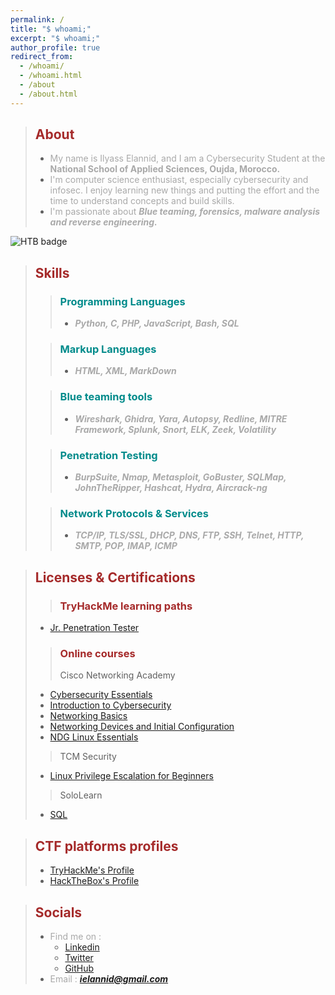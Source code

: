 ```yaml
---
permalink: /
title: "$ whoami;"
excerpt: "$ whoami;"
author_profile: true
redirect_from: 
  - /whoami/
  - /whoami.html
  - /about
  - /about.html
---
```

> ## **<strong><font color="Brown">About</font></strong>**
> * <font color="DarkGray">My name is Ilyass Elannid, and I am a Cybersecurity Student at the <strong>National School of Applied Sciences, Oujda, Morocco.</strong></font>
> * <font color="DarkGray">I'm computer science enthusiast, especially cybersecurity and infosec. I enjoy learning new things and putting the effort and the time to understand concepts and build skills.</font>
> * <font color="DarkGray">I'm passionate about <strong><em>Blue teaming, forensics, malware analysis and reverse engineering. </em></strong></font>

<script src="https://tryhackme.com/badge/742046"></script>  

![HTB badge](https://www.hackthebox.eu/badge/image/815745)
 
> ## **<strong><font color="Brown">Skills</font></strong>**
>> ### **<strong><font color="DarkCyan">Programming Languages</font></strong>**
>> * <font color="DarkGray"><em><strong>Python, C, PHP, JavaScript, Bash, SQL</strong></em>
>
>>### **<strong><font color="DarkCyan">Markup Languages</font></strong>**
>> * <font color="DarkGray"><em><strong>HTML, XML, MarkDown</strong></em>
>
>> ### **<strong><font color="DarkCyan">Blue teaming tools</font></strong>**
>> * <font color="DarkGray"><em><strong>Wireshark, Ghidra, Yara, Autopsy, Redline, MITRE Framework, Splunk, Snort, ELK, Zeek, Volatility</strong></em>
>
>> ### **<strong><font color="DarkCyan">Penetration Testing</font></strong>**
>> * <font color="DarkGray"><em><strong>BurpSuite, Nmap, Metasploit, GoBuster, SQLMap, JohnTheRipper, Hashcat, Hydra, Aircrack-ng </strong></em>
>
>> ### **<strong><font color="DarkCyan">Network Protocols & Services</font></strong>**
>> * <font color="DarkGray"><em><strong>TCP/IP, TLS/SSL, DHCP, DNS, FTP, SSH, Telnet, HTTP, SMTP, POP, IMAP, ICMP</strong></em>
>

> ## **<strong><font color="Brown">Licenses & Certifications</font></strong>**
>>### **<strong><font color="Brown">TryHackMe learning paths</font></strong>**
> * <a href="https://tryhackme-certificates.s3-eu-west-1.amazonaws.com/THM-IVMY2PLHQ3.png" target="_blank">Jr. Penetration Tester</a>
>
>>### **<strong><font color="Brown">Online courses</font></strong>**
>>  <bold>Cisco Networking Academy</bold>
> * <a href="https://www.credly.com/badges/16865949-5454-4173-a5c2-2ecb78787660/linked_in_profile" target="_blank">Cybersecurity Essentials</a>
> * <a href="https://www.credly.com/badges/7add1fc0-583e-4c3d-948d-a95fa95da048/linked_in_profile" target="_blank">Introduction to Cybersecurity</a>
> * <a href="https://www.credly.com/badges/e963a5df-7813-4103-974e-9eac2dfb54c8/linked_in_profile" target="_blank">Networking Basics</a>
> * <a href="https://www.credly.com/badges/93ea7860-d561-49ee-b0a6-883dd849fb6d/linked_in_profile" target="_blank">Networking Devices and Initial Configuration</a>
> * <a href="https://github.com/Ily455/CERTIF/blob/main/IlyassElannid-NDG%20Linux%20Essent-certificate.pdf" target="_blank">NDG Linux Essentials</a><br>
>>
>>  <bold>TCM Security</bold>
> * <a href="https://github.com/Ily455/CERTIF/blob/main/certificate-of-completion-for-linux-privilege-escalation-for-beginners.pdf" target="_blank">Linux Privilege Escalation for Beginners</a>
>>
>>  <bold>SoloLearn</bold>
> * <a href="https://www.sololearn.com/certificates/CT-JXBQGCSG" target="_blank">SQL</a>

> ## **<strong><font color="Brown">CTF platforms profiles</font></strong>**
> * <a href="https://tryhackme.com/p/Ily455" target="_blank">TryHackMe's Profile</a>
> * <a href="https://app.hackthebox.com/users/815745" target="_blank">HackTheBox's Profile</a>


> ## **<strong><font color="Brown">Socials</font></strong>**
> * <font color="DarkGray">Find me on : </font>
>   * <a href="https://www.linkedin.com/in/ilyass-elannid/" target="_blank">Linkedin</a>
>   * <a href="https://twitter.com/YounesTasra" target="_blank">Twitter</a>
>   * <a href="https://github.com/Ily455" target="_blank">GitHub</a>
> * <font color="DarkGray">Email : <em><strong>ielannid@gmail.com</strong></em></font>
